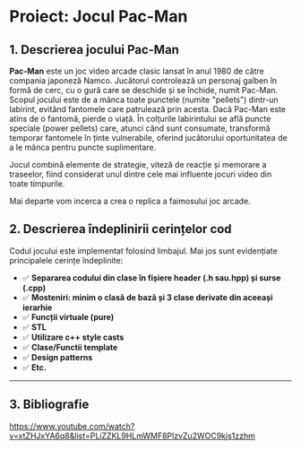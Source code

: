 # Proiect: Jocul Pac-Man

## 1. Descrierea jocului Pac-Man

**Pac-Man** este un joc video arcade clasic lansat în anul 1980 de către compania japoneză Namco. Jucătorul controlează un personaj galben în formă de cerc, cu o gură care se deschide și se închide, numit Pac-Man. Scopul jocului este de a mânca toate punctele (numite "pellets") dintr-un labirint, evitând fantomele care patrulează prin acesta. Dacă Pac-Man este atins de o fantomă, pierde o viață. În colțurile labirintului se află puncte speciale (power pellets) care, atunci când sunt consumate, transformă temporar fantomele în ținte vulnerabile, oferind jucătorului oportunitatea de a le mânca pentru puncte suplimentare.

Jocul combină elemente de strategie, viteză de reacție și memorare a traseelor, fiind considerat unul dintre cele mai influente jocuri video din toate timpurile.

Mai departe vom incerca a crea o replica a faimosului joc arcade.

## 2. Descrierea îndeplinirii cerințelor cod

Codul jocului este implementat folosind limbajul. Mai jos sunt evidențiate principalele cerințe îndeplinite:

- ✅ **Separarea codului din clase în fișiere header (.h sau.hpp) și surse (.cpp)**
- ✅ **Mosteniri: minim o clasă de bază și 3 clase derivate din aceeași ierarhie**
- ✅ **Funcții virtuale (pure)**
- ✅ **STL**
- ✅ **Utilizare c++ style casts**
- ✅ **Clase/Functii template**
- ✅ **Design patterns**
- ✅ **Etc.**
---

## 3. Bibliografie
https://www.youtube.com/watch?v=xtZHJxYA6q8&list=PLiZZKL9HLmWMF8PlzvZu2WOC9kjs1zzhm
